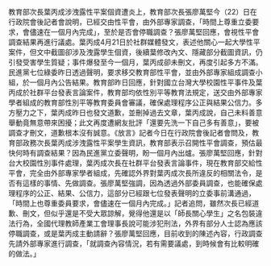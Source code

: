教育部次長葉丙成涉洩露性平案個資遭炎上，教育部次長張廖萬堅今（22）日在行政院會後記者會說明，已經交由性平會，由外部專家調查，「時間上尊重立委要求，會儘速在一個月內完成」，至於是否會停職調查？張廖萬堅回應，會視性平會調查結果再進行議處。葉丙成4月21日於社群媒體發文，表述他關心一起大學性平案件，但文中截圖卻涉及洩露學生個資，後續葉修改內文、隱藏部分截圖資訊，仍引發受害學生質疑；事件爆發至今一個月，葉丙成卻未刪文，再度引起多方不滿。民進黨七位綠委昨日透過聲明，要求移交教育部性平會，並由外部專家組成調查小組，於一個月內公告結果。教育部昨日回應，針對國立台灣大學校園性平事件及葉丙成於社群平台發表言論案件，教育部均依性別平等教育法規定，送交由外部專家學者組成的教育部性別平等教育委員會審議，確保處理程序公正與結果公信力。多方壓力之下，葉丙成昨日也發文道歉，並刪掉過去文章，葉丙成說，自己未料善意舉動竟無意帶來困擾；此文再度遭網友批評「還要先洗一下自己多有善意」，要被調查才刪文，道歉根本沒有誠意。《放言》記者今日在行政院會後記者會問及，教育部政務次長葉丙成涉洩露性平案學生資訊，教育部表示召開性平會調查，預估最快何時有調查結果？因為民進黨立委聲明，盼一個月內出爐。張廖萬堅回應，針對台大校園性別事件處理，葉丙成次長在社群平台發表言論事件，現在教育部交給性平會，完全由外部專家學者組成，先確認外界對葉丙成次長所違反的相關法令，是否有這樣的事情、先做調查。張廖萬堅強調，因為透過外部委員調查，也能確保處理程序的公正、結果、公信力，這部分已經跟七位發表聲明的立委事前溝通過，「時間上也尊重委員要求，會儘速在一個月內完成。」記者追問，雖然次長已經道歉、刪文，但似乎還是不受大眾諒解，覺得他還是以「師長關心學生」之名包裝違法行為，全國代理教師產業工會理事長說可能涉犯刑法，外界有部分人士認為應該停職調查，或是葉丙成主動請辭？張廖萬堅回應，目前收到的陳述內容，行政調查先請外部專家進行調查，「就調查內容情況，若有需要議處，到時候會有比較明確的做法。」